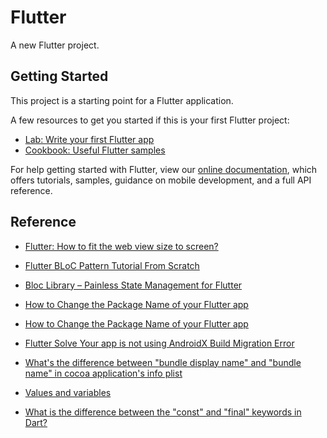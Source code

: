 # Flutter

A new Flutter project.

## Getting Started

This project is a starting point for a Flutter application.

A few resources to get you started if this is your first Flutter project:

- [Lab: Write your first Flutter app](https://flutter.dev/docs/get-started/codelab)
- [Cookbook: Useful Flutter samples](https://flutter.dev/docs/cookbook)

For help getting started with Flutter, view our
[online documentation](https://flutter.dev/docs), which offers tutorials,
samples, guidance on mobile development, and a full API reference.

## Reference

- [Flutter: How to fit the web view size to screen?](https://stackoverflow.com/questions/62113082/flutter-how-to-fit-the-web-view-size-to-screen)

- [Flutter BLoC Pattern Tutorial From Scratch](https://www.youtube.com/watch?v=oxeYeMHVLII)

- [Bloc Library – Painless State Management for Flutter](https://www.youtube.com/watch?v=nQMfaQeCL6M&feature=youtu.be)

- [How to Change the Package Name of your Flutter app](https://medium.com/@skyblazar.cc/how-to-change-the-package-name-of-your-flutter-app-4529e6e6e6fc)

- [How to Change the Package Name of your Flutter app](https://medium.com/@skyblazar.cc/how-to-change-the-package-name-of-your-flutter-app-4529e6e6e6fc)

- [Flutter Solve Your app is not using AndroidX Build Migration Error](https://flutter-examples.com/your-app-is-not-using-androidx-flutter/)

- [What's the difference between "bundle display name" and "bundle name" in cocoa application's info plist](https://stackoverflow.com/questions/3465792/whats-the-difference-between-bundle-display-name-and-bundle-name-in-cocoa-a)

- [Values and variables](https://flutterbyexample.com/lesson/values-and-variables)

- [What is the difference between the "const" and "final" keywords in Dart?](https://stackoverflow.com/questions/50431055/what-is-the-difference-between-the-const-and-final-keywords-in-dart)
